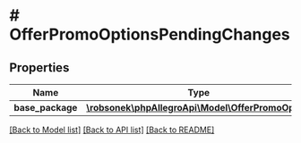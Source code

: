 # # OfferPromoOptionsPendingChanges

## Properties

Name | Type | Description | Notes
------------ | ------------- | ------------- | -------------
**base_package** | [**\robsonek\phpAllegroApi\Model\OfferPromoOption**](OfferPromoOption.md) |  | [optional]

[[Back to Model list]](../../README.md#models) [[Back to API list]](../../README.md#endpoints) [[Back to README]](../../README.md)
